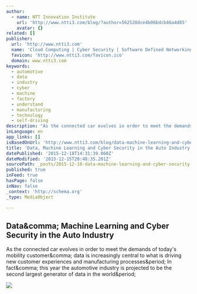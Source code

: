 ```yaml
---
author:
  - name: NTT Innovation Institute
    url: 'http://www.ntti3.com/blog/?author=562528dce4b06bdcb46a4d85'
    avatar: {}
related: []
publisher:
  url: 'http://www.ntti3.com'
  name: 'Cloud Computing | Cyber Security | Software Defined Networking | NTTI3'
  favicon: 'http://www.ntti3.com/favicon.ico'
  domain: www.ntti3.com
keywords:
  - automotive
  - data
  - industry
  - cyber
  - machine
  - factory
  - understand
  - manufacturing
  - technology
  - self-driving
description: "As the connected car evolves in order to meet the demands of today's mobility customer, data is increasingly central to what is driving new customer experiences and manufacturing processes. In fact, this year the automotive industry is projected to be the second largest generator of data in the world."
inLanguage: en
app_links: []
isBasedOnUrl: 'http://www.ntti3.com/blog/data-machine-learning-and-cyber-security-in-the-auto-industry'
title: 'Data, Machine Learning and Cyber Security in the Auto Industry'
datePublished: '2015-12-18T14:31:39.060Z'
dateModified: '2015-12-15T20:48:35.201Z'
sourcePath: _posts/2015-12-18-data-machine-learning-and-cyber-security-in-the-auto-indust.md
published: true
inFeed: true
hasPage: false
inNav: false
_context: 'http://schema.org'
_type: MediaObject

---
```

<article style=""><h1>Data&amp;comma; Machine Learning and Cyber Security in the Auto Industry</h1><p>As the connected car evolves in order to meet the demands of today's mobility customer&amp;comma; data is increasingly central to what is driving new customer experiences and manufacturing processes&amp;period; In fact&amp;comma; this year the automotive industry is projected to be the second largest generator of data in the world&amp;period;</p><img src="https://static1.squarespace.com/static/544eb52de4b09cd5c3fe6714/5454c656e4b015a7eeb40663/56609df3e4b0d38e0d80a94b/1449173274069/shutterstock_257751184.jpg?format=1000w" /></article>